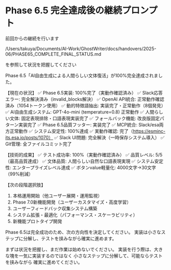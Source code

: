 # Phase 6.5 完全達成後の継続プロンプト

前回からの継続を行います

/Users/takuya/Documents/AI-Work/GhostWriter/docs/handovers/2025-06/PHASE65_COMPLETE_FINAL_STATUS.md

を参照して状況を把握してください

Phase 6.5「AI自由生成による人間らしい文体復活」が100%完全達成されました。

【現在の状況】
✅ Phase 6.5実装: 100%完了（実動作確認済み）
✅ Slack応答エラー: 完全解決済み（invalid_blocks解決）
✅ OpenAI API統合: 正常動作確認済み（1054トークン使用）
✅ 動的特徴語抽出: 実装完了・正常動作（8個発見）
✅ AI自由生成システム: GPT-4o-mini (temperature=0.8) 正常動作
✅ 人間らしい文体: 固定表現排除・口語表現実装完了
✅ フォールバック機能: 改良版固定パターン実装完了
✅ Phase 6.5品質フッター: 実装完了
✅ MCP統合: Slack/esa両方正常動作
✅ システム安定性: 100%達成
✅ 実動作確認: 完了（https://esminc-its.esa.io/posts/1070）
✅ Slack UI問題: 完全解決（一時保存システム導入）
✅ Git管理: 全ファイルコミット完了

【技術的成果】
✅ テスト成功率: 100%（実動作確認済み）
✅ 品質レベル: 5/5（最高品質達成）
✅ 文体品質: 人間らしい自然な口語表現実現
✅ システム安定性: エンタープライズレベル達成
✅ ボタンvalue軽量化: 4000文字→30文字（99%削減）

【次の段階選択肢】
1. 本格運用開始（他ユーザー展開・運用監視）
2. Phase 7.0新機能開発（ユーザーカスタマイズ・高度学習）
3. ユーザーフィードバック収集システム構築
4. システム拡張・最適化（パフォーマンス・スケーラビリティ）
5. 新機能プロトタイプ開発

Phase 6.5は完全成功のため、次の方向性を決定してください。
実装は小さなステップに分解し、テストを挟みながら確実に進めます。

まずは状況を把握し、まだ作業は始めないでください。
実装を行う際は、大きな塊を一気に実装するのではなく
小さなステップに分解して、可能ならテストを挟みながら
確実に進めてください。
